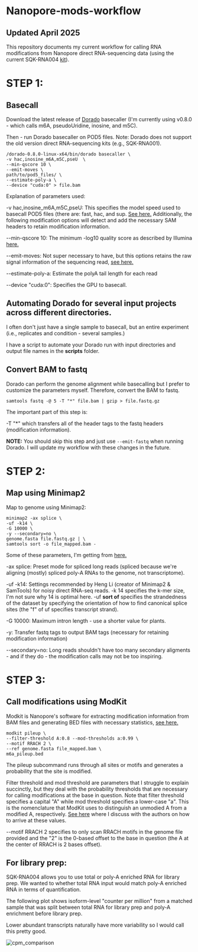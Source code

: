 # Nanopore-mods-workflow

## Updated April 2025
This repository documents my current workflow for calling RNA modifications from Nanopore direct RNA-sequencing data (using the current SQK-RNA004 [kit](https://store.nanoporetech.com/us/direct-rna-sequencing-kit-004.html)).

# STEP 1:
## Basecall
Download the latest release of [Dorado](https://github.com/nanoporetech/dorado/releases) basecaller (I'm currently using v0.8.0 - which calls m6A, pseudoUridine, inosine, and m5C).

Then - run Dorado basecaller on POD5 files. Note: Dorado does not support the old version direct RNA-sequencing kits (e.g., SQK-RNA001).

```
/dorado-0.8.0-linux-x64/bin/dorado basecaller \
-v hac,inosine_m6A,m5C,pseU  \
--min-qscore 10 \
--emit-moves \
path/to/pod5_files/ \
--estimate-poly-a \
--device "cuda:0" > file.bam
```

Explanation of parameters used:

-v hac,inosine_m6A,m5C,pseU: This specifies the model speed used to basecall POD5 files (there are: fast, hac, and sup. [See here.]([url](https://github.com/nanoporetech/dorado#model-selection-foreword)) Additionally, the following modification options will detect and add the necessary SAM headers to retain modification information.

--min-qscore 10: The minimum -log10 quality score as described by Illumina [here.](https://help.basespace.illumina.com/files-used-by-basespace/quality-scores)

--emit-moves: Not super necessary to have, but this options retains the raw signal information of the sequencing read, [see here.](https://github.com/nanoporetech/dorado/issues/110)

--estimate-poly-a: Estimate the polyA tail length for each read

--device "cuda:0": Specifies the GPU to basecall.


## Automating Dorado for several input projects across different directories.
I often don't just have a single sample to basecall, but an entire experiment (i.e., replicates and condition - several samples.)

I have a script to automate your Dorado run with input directories and output file names in the **scripts** folder.


## Convert BAM to fastq
Dorado can perform the genome alignment while basecalling but I prefer to customize the parameters myself. Therefore, convert the BAM to fastq.

```
samtools fastq -@ 5 -T "*" file.bam | gzip > file.fastq.gz
```

The important part of this step is:

-T "*" which transfers all of the header tags to the fastq headers (modification information). 

**NOTE:** You should skip this step and just use ```--emit-fastq``` when running Dorado. I will update my workflow with these changes in the future.


# STEP 2:
## Map using Minimap2
Map to genome using Minimap2:

```
minimap2 -ax splice \
-uf -k14 \
-G 10000 \
-y --secondary=no \
genome.fasta file.fastq.gz | \
samtools sort -o file_mapped.bam -
```

Some of these parameters, I'm getting from [here.](https://github.com/nanoporetech/dorado/issues/145)

-ax splice: Preset mode for spliced long reads (spliced because we're aligning (mostly) spliced poly-A RNAs to the genome, not transcriptome).

-uf -k14: Settings recommended by Heng Li (creator of Minimap2 & SamTools) for noisy direct RNA-seq reads. -k 14 specifies the k-mer size, I'm not sure why 14 is optimal here. -uf **sort of** specifies the strandedness of the dataset by specifying the orientation of how to find canonical splice sites (the "f" of uf specifies transcript strand).

-G 10000: Maximum intron length - use a shorter value for plants.

-y: Transfer fastq tags to output BAM tags (necessary for retaining modification information)

--secondary=no: Long reads shouldn't have too many secondary aligments - and if they do - the modification calls may not be too inspiring.


# STEP 3:
## Call modifications using ModKit
Modkit is Nanopore's software for extracting modification information from BAM files and generating BED files with necessary statistics, [see here.](https://github.com/nanoporetech/modkit)

```
modkit pileup \
--filter-threshold A:0.8 --mod-thresholds a:0.99 \
--motif RRACH 2 \
--ref genome.fasta file_mapped.bam \
m6a_pileup.bed
```

The pileup subcommand runs through all sites or motifs and generates a probability that the site is modified.

Filter threshold and mod threshold are parameters that I struggle to explain succinctly, but they deal with the probability thresholds that are necessary for calling modifications at the base in question. Note that filter threshold specifies a capital "A" while mod threshold specifies a lower-case "a". This is the nomenclature that ModKit uses to distinguish an unmodied A from a modified A, respectively. [See here](https://github.com/nanoporetech/modkit/issues/198) where I discuss with the authors on how to arrive at these values.

--motif RRACH 2 specifies to only scan RRACH motifs in the genome file provided and the "2" is the 0-based offset to the base in question (the A at the center of RRACH is 2 bases offset).


## For library prep:
SQK-RNA004 allows you to use total or poly-A enriched RNA for library prep. We wanted to whether total RNA input would match poly-A enriched RNA in terms of quantification.

The following plot shows isoform-level "counter per million" from a matched sample that was split between total RNA for library prep and poly-A enrichment before library prep.

Lower abundant transcripts naturally have more variability so I would call this pretty good.

![cpm_comparison](https://github.com/kylepalos/Nanopore-mods-workflow/assets/56089443/f5caf43a-b9bd-416d-8c57-2ccf1ddfc18c)
